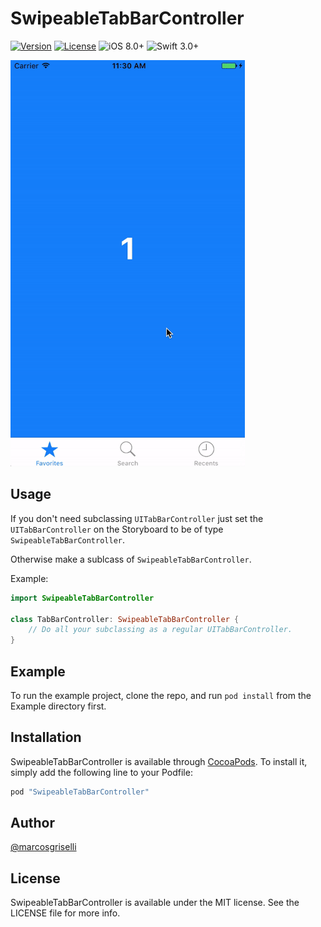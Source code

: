 # SwipeableTabBarController

[![Version](https://img.shields.io/cocoapods/v/SwipeableTabBarController.svg?style=flat)](http://cocoapods.org/pods/SwipeableTabBarController)
[![License](https://img.shields.io/cocoapods/l/SwipeableTabBarController.svg?style=flat)](http://cocoapods.org/pods/SwipeableTabBarController)
![iOS 8.0+](https://img.shields.io/badge/iOS-8.0%2B-blue.svg)
![Swift 3.0+](https://img.shields.io/badge/Swift-3.0%2B-orange.svg)

<a href="url"><img src="./SwipeableTabBarController.gif" height="650" width="375" ></a><br />

## Usage 

If you don't need subclassing `UITabBarController` just set the `UITabBarController` on the Storyboard to be of type `SwipeableTabBarController`.

Otherwise make a sublcass of `SwipeableTabBarController`. 

Example:

```swift
import SwipeableTabBarController

class TabBarController: SwipeableTabBarController {
    // Do all your subclassing as a regular UITabBarController.
}
```

## Example

To run the example project, clone the repo, and run `pod install` from the Example directory first.

## Installation

SwipeableTabBarController is available through [CocoaPods](http://cocoapods.org). To install
it, simply add the following line to your Podfile:

```ruby
pod "SwipeableTabBarController"
```

## Author

[@marcosgriselli](https://twitter.com/marcosgriselli) 

## License

SwipeableTabBarController is available under the MIT license. See the LICENSE file for more info.
